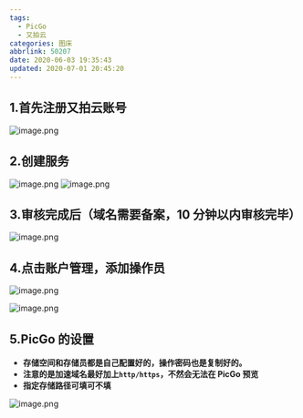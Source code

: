 ```yaml
---
tags:
  - PicGo
  - 又拍云
categories: 图床
abbrlink: 50207
date: 2020-06-03 19:35:43
updated: 2020-07-01 20:45:20
---
```


## 1.首先注册又拍云账号

![image.png](https://cdn.nlark.com/yuque/0/2020/png/241787/1595039006495-6efd0c2e-cd03-40da-a7ab-1fd92ba5e92a.png#align=left&display=inline&height=686&margin=%5Bobject%20Object%5D&name=image.png&originHeight=1372&originWidth=2560&size=163057&status=done&style=none&width=1280)

## 2.创建服务

![image.png](https://cdn.nlark.com/yuque/0/2020/png/241787/1595039347598-96d59ff1-aa83-45c2-bf56-2165d3dc572a.png#align=left&display=inline&height=689&margin=%5Bobject%20Object%5D&name=image.png&originHeight=1378&originWidth=2560&size=226216&status=done&style=none&width=1280)
![image.png](https://cdn.nlark.com/yuque/0/2020/png/241787/1595039428519-cb3f789e-02c0-43c4-8ff3-30ca00b15b8a.png#align=left&display=inline&height=378&margin=%5Bobject%20Object%5D&name=image.png&originHeight=756&originWidth=2400&size=87492&status=done&style=none&width=1200)

## 3.审核完成后（域名需要备案，10 分钟以内审核完毕）

![image.png](https://cdn.nlark.com/yuque/0/2020/png/241787/1595048966006-4c8f16b1-01ba-40f7-9e08-4fff73dd4a8c.png#align=left&display=inline&height=688&margin=%5Bobject%20Object%5D&name=image.png&originHeight=1376&originWidth=2552&size=156189&status=done&style=none&width=1276)

## 4.点击账户管理，添加操作员

![image.png](https://cdn.nlark.com/yuque/0/2020/png/241787/1595048861058-8644fd49-a611-4466-8248-61fb8a8dc573.png#align=left&display=inline&height=681&margin=%5Bobject%20Object%5D&name=image.png&originHeight=1362&originWidth=2558&size=215488&status=done&style=none&width=1279)

![image.png](https://cdn.nlark.com/yuque/0/2020/png/241787/1595049324214-9ee14c50-a4a5-4594-a587-5c53ec5394c3.png#align=left&display=inline&height=573&margin=%5Bobject%20Object%5D&name=image.png&originHeight=1146&originWidth=1192&size=153530&status=done&style=none&width=596)

## 5.PicGo 的设置

- **存储空间和存储员都是自己配置好的，操作密码也是复制好的。**
- **注意的是加速域名最好加上`http/https`，不然会无法在 PicGo 预览**
- **指定存储路径可填可不填**

![image.png](https://cdn.nlark.com/yuque/0/2020/png/241787/1595049428328-c5fc08be-d0ed-4560-9965-2cd128d347e1.png#align=left&display=inline&height=562&margin=%5Bobject%20Object%5D&name=image.png&originHeight=1124&originWidth=1824&size=421187&status=done&style=none&width=912)
